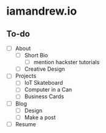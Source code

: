 # iamandrew.io

## To-do
- [ ] About
  - [ ] Short Bio
    - [ ] mention hackster tutorials
  - [ ] Creative Design

- [ ] Projects
  - [ ] IoT Skateboard
  - [ ] Computer in a Can
  - [ ] Business Cards

- [ ] Blog
  - [ ] Design
  - [ ] Make a post

- [ ] Resume
